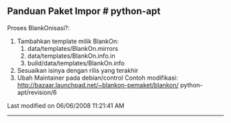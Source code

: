 ## Panduan Paket Impor #  python-apt
Proses BlankOnisasi?:
   1. Tambahkan template milik BlankOn:
         1. data/templates/BlankOn.mirrors
         2. data/templates/BlankOn.info.in
         3. build/data/templates/BlankOn.info
   2. Sesuaikan isinya dengan rilis yang terakhir
   3. Ubah Maintainer pada debian/control
Contoh modifikasi: ​http://bazaar.launchpad.net/~blankon-pemaket/blankon/
python-apt/revision/6

Last modified on 06/06/2008 11:21:41 AM
 
---
 
